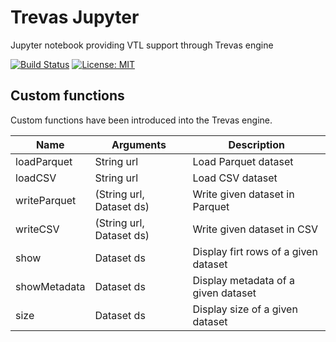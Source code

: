 # Trevas Jupyter

Jupyter notebook providing VTL support through Trevas engine

[![Build Status](https://github.com/InseeFrLab/Trevas-Jupyter/actions/workflows/ci.yml/badge.svg)](https://github.com/InseeFrLab/Trevas-Jupyter/actions/workflows/ci.yml)
[![License: MIT](https://img.shields.io/badge/License-MIT-blue.svg)](https://opensource.org/licenses/MIT)

## Custom functions

Custom functions have been introduced into the Trevas engine.

| Name         | Arguments                | Description                          |
| ------------ | ------------------------ | ------------------------------------ |
| loadParquet  | String url               | Load Parquet dataset                 |
| loadCSV      | String url               | Load CSV dataset                     |
| writeParquet | (String url, Dataset ds) | Write given dataset in Parquet       |
| writeCSV     | (String url, Dataset ds) | Write given dataset in CSV           |
| show         | Dataset ds               | Display firt rows of a given dataset |
| showMetadata | Dataset ds               | Display metadata of a given dataset  |
| size         | Dataset ds               | Display size of a given dataset      |
